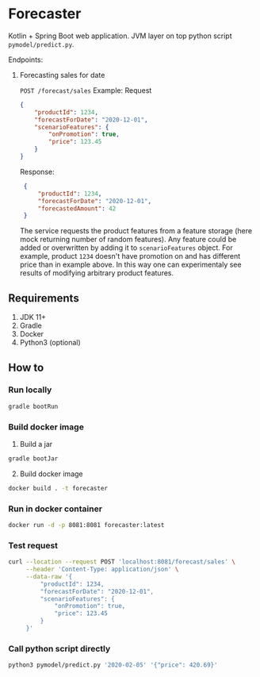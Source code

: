 # Forecaster

Kotlin + Spring Boot web application. JVM layer on top python script `pymodel/predict.py`.


Endpoints:
1. Forecasting sales for date
    
    `POST /forecast/sales` 
    Example:
    Request
    ```json
    {
        "productId": 1234,
        "forecastForDate": "2020-12-01",
        "scenarioFeatures": {
            "onPromotion": true,
            "price": 123.45
        }
    }
    ```
    Response:
   ```json
    {
        "productId": 1234,
        "forecastForDate": "2020-12-01",
        "forecastedAmount": 42
    }
    ```
    The service requests the product features from a feature storage (here mock returning number of random features).
    Any feature could be added or overwritten by adding it to `scenarioFeatures` object. 
    For example, product `1234` doesn't have promotion on and has different price than in example above.
    In this way one can experimentaly see results of modifying arbitrary product features.

## Requirements
1. JDK 11+
2. Gradle
3. Docker
4. Python3 (optional)

## How to
### Run locally
```bash
gradle bootRun
```
### Build docker image
1. Build a jar
```bash
gradle bootJar
```
2. Build docker image
```bash
docker build . -t forecaster
```
### Run in docker container
```bash
docker run -d -p 8081:8081 forecaster:latest
```
### Test request
```bash
curl --location --request POST 'localhost:8081/forecast/sales' \
     --header 'Content-Type: application/json' \
     --data-raw '{
         "productId": 1234,
         "forecastForDate": "2020-12-01",
         "scenarioFeatures": {
             "onPromotion": true,
             "price": 123.45
         }
     }'
```
### Call python script directly
```bash
python3 pymodel/predict.py '2020-02-05' '{"price": 420.69}'
```